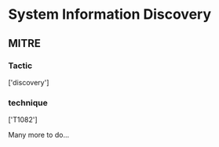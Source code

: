 # System Information Discovery

## MITRE

### Tactic
['discovery']

### technique
['T1082']

Many more to do...
